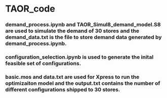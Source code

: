 # TAOR_code
### demand_process.ipynb and TAOR_Simul8_demand_model.S8 are used to simulate the demand of 30 stores and the demand_data.txt is the file to store demand data generated by demand_process.ipynb.
### configuration_selection.ipynb is used to generate the inital feasible set of configurations.
### basic.mos and data.txt are used for Xpress to run the optimizaiton model and the output.txt contains the number of different configurations shipped to 30 stores. 
